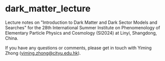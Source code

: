 # dark_matter_lecture
Lecture notes on "Introduction to Dark Matter and Dark Sector Models and Searches" for the 28th International Summer Institute on Phenomenology of Elementary Particle Physics and Cosmology (SI2024) at Linyi, Shangdong, China.

If you have any questions or comments, please get in touch with Yiming Zhong (yiming.zhong@cityu.edu.hk).
